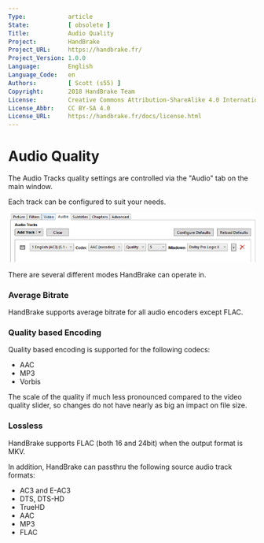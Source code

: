 ```yaml
---
Type:            article
State:           [ obsolete ]
Title:           Audio Quality
Project:         HandBrake
Project_URL:     https://handbrake.fr/
Project_Version: 1.0.0
Language:        English
Language_Code:   en
Authors:         [ Scott (s55) ]
Copyright:       2018 HandBrake Team
License:         Creative Commons Attribution-ShareAlike 4.0 International
License_Abbr:    CC BY-SA 4.0
License_URL:     https://handbrake.fr/docs/license.html
---
```


Audio Quality
=============================

The Audio Tracks quality settings are controlled via the "Audio" tab on the main window.

Each track can be configured to suit your needs.

<!-- .system-win -->

![HandBrake's Audio Track Settings](../../images/windows/audio-quality-1.0.0.png "HandBrake's Audio Track Settings")

<!-- /.system-win -->

There are several different modes HandBrake can operate in.

### Average Bitrate

HandBrake supports average bitrate for all audio encoders except FLAC.

### Quality based Encoding

Quality based encoding is supported for the following codecs:
- AAC
- MP3
- Vorbis

The scale of the quality if much less pronounced compared to the video quality slider, so changes do not have nearly as big an impact on file size. 

### Lossless

HandBrake supports FLAC (both 16 and 24bit) when the output format is MKV.

In addition, HandBrake can passthru the following source audio track formats:

- AC3 and E-AC3
- DTS, DTS-HD
- TrueHD
- AAC
- MP3
- FLAC

  



